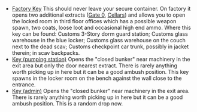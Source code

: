 - <a href="https://escapefromtarkov.gamepedia.com/Factory_exit_key"
  class="badge badge-primary">Factory Key</a> This should never leave your
  secure container. On factory it opens two additional extracts ([Gate 0](#),
  [Cellars](#)) and allows you to open the locked room in third floor offices which
  has a possible weapon spawn, two coats, loose loot and occasional high end
  ammo. Where this key can be found: Customs 3-Story dorm guard station;
  Customs glass warehouse in the blue locker; Customs glass warehouse on the
  couch next to the dead scav; Customs checkpoint car trunk, possibly in jacket
  therein; in scav backpacks.
- <a href="#" class="badge badge-info">Key (pumping station)</a> Opens the
  "closed bunker" near machinery in the exit area but only the door nearest
  extract. There is rarely anything worth picking up in here but it can be a
  good ambush position. This key spawns in the locker room on the bench against
  the wall close to the entrance. 
- <a href="#" class="badge badge-secondary">Key (admin)</a> Opens the "closed
  bunker" near machinery in the exit area. There is rarely anything worth
  picking up in here but it can be a good ambush position. This is a random
  drop now. 
